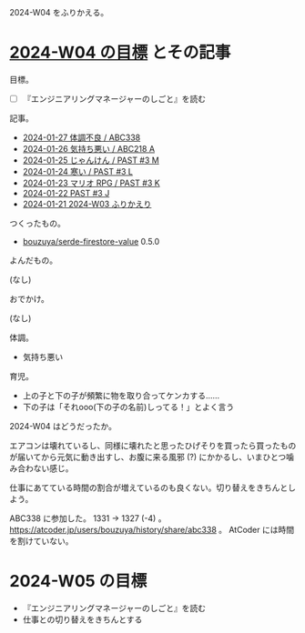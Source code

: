 2024-W04 をふりかえる。

# [2024-W04 の目標][2024-01-21] とその記事

目標。

- ☐ 『エンジニアリングマネージャーのしごと』を読む

記事。

- [2024-01-27 体調不良 / ABC338][2024-01-27]
- [2024-01-26 気持ち悪い / ABC218 A][2024-01-26]
- [2024-01-25 じゃんけん / PAST #3 M][2024-01-25]
- [2024-01-24 寒い / PAST #3 L][2024-01-24]
- [2024-01-23 マリオ RPG / PAST #3 K][2024-01-23]
- [2024-01-22 PAST #3 J][2024-01-22]
- [2024-01-21 2024-W03 ふりかえり][2024-01-21]

つくったもの。

- [bouzuya/serde-firestore-value] 0.5.0

よんだもの。

(なし)

おでかけ。

(なし)

体調。

- 気持ち悪い

育児。

- 上の子と下の子が頻繁に物を取り合ってケンカする……
- 下の子は「それooo(下の子の名前)しってる！」とよく言う

2024-W04 はどうだったか。

エアコンは壊れているし、同様に壊れたと思ったひげそりを買ったら買ったものが届いてから元気に動き出すし、お腹に来る風邪 (?) にかかるし、いまひとつ噛み合わない感じ。

仕事にあてている時間の割合が増えているのも良くない。切り替えをきちんとしよう。

ABC338 に参加した。 1331 → 1327 (-4) 。 <https://atcoder.jp/users/bouzuya/history/share/abc338> 。 AtCoder には時間を割けていない。

# 2024-W05 の目標

- 『エンジニアリングマネージャーのしごと』を読む
- 仕事との切り替えをきちんとする

[2024-01-21]: https://blog.bouzuya.net/2024/01/21/
[2024-01-22]: https://blog.bouzuya.net/2024/01/22/
[2024-01-23]: https://blog.bouzuya.net/2024/01/23/
[2024-01-24]: https://blog.bouzuya.net/2024/01/24/
[2024-01-25]: https://blog.bouzuya.net/2024/01/25/
[2024-01-26]: https://blog.bouzuya.net/2024/01/26/
[2024-01-27]: https://blog.bouzuya.net/2024/01/27/
[bouzuya/serde-firestore-value]: https://github.com/bouzuya/serde-firestore-value
